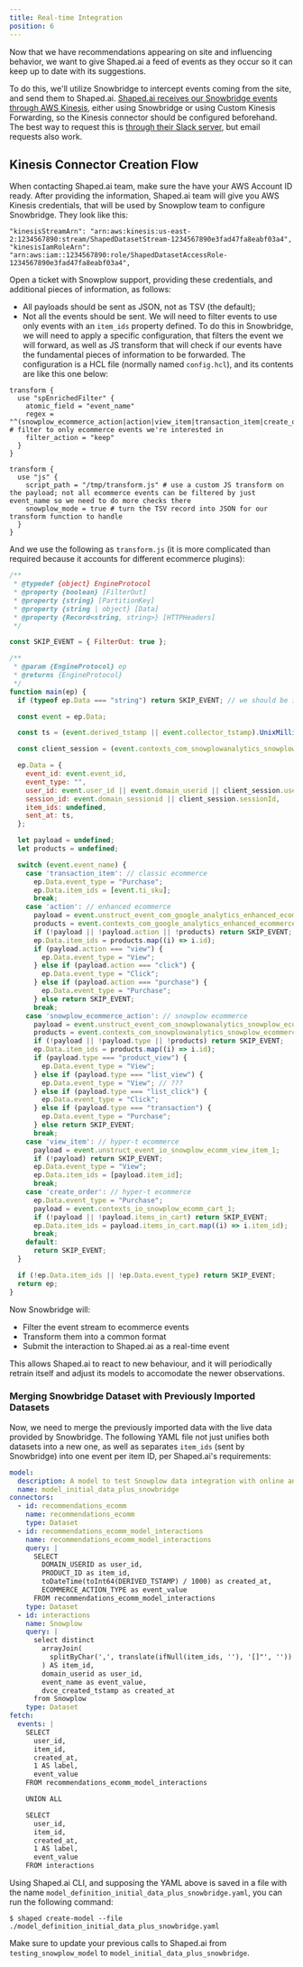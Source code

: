 ```yaml
---
title: Real-time Integration
position: 6
---
```


Now that we have recommendations appearing on site and influencing behavior, we want to give Shaped.ai a feed of events as they occur so it can keep up to date with its suggestions.

To do this, we'll utilize Snowbridge to intercept events coming from the site, and send them to Shaped.ai. [Shaped.ai receives our Snowbridge events through AWS Kinesis](https://docs.shaped.ai/docs/connectors/snowplow), either using Snowbridge or using Custom Kinesis Forwarding, so the Kinesis connector should be configured beforehand. The best way to request this is [through their Slack server](https://docs.shaped.ai/docs/support/contact/), but email requests also work.

## Kinesis Connector Creation Flow

When contacting Shaped.ai team, make sure the have your AWS Account ID ready. After providing the information, Shaped.ai team will give you AWS Kinesis credentials, that will be used by Snowplow team to configure Snowbridge. They look like this:

```
"kinesisStreamArn": "arn:aws:kinesis:us-east-2:1234567890:stream/ShapedDatasetStream-1234567890e3fad47fa8eabf03a4",
"kinesisIamRoleArn": "arn:aws:iam::1234567890:role/ShapedDatasetAccessRole-1234567890e3fad47fa8eabf03a4",
```

Open a ticket with Snowplow support, providing these credentials, and additional pieces of information, as follows:

- All payloads should be sent as JSON, not as TSV (the default);
- Not all the events should be sent. We will need to filter events to use only events with an `item_ids` property defined. To do this in Snowbridge, we will need to apply a specific configuration, that filters the event we will forward, as well as JS transform that will check if our events have the fundamental pieces of information to be forwarded. The configuration is a HCL file (normally named `config.hcl`), and its contents are like this one below:

```hcl
transform {
  use "spEnrichedFilter" {
    atomic_field = "event_name"
    regex = "^(snowplow_ecommerce_action|action|view_item|transaction_item|create_order)$" # filter to only ecommerce events we're interested in
    filter_action = "keep"
  }
}

transform {
  use "js" {
    script_path = "/tmp/transform.js" # use a custom JS transform on the payload; not all ecommerce events can be filtered by just event_name so we need to do more checks there
    snowplow_mode = true # turn the TSV record into JSON for our transform function to handle
  }
}
```

And we use the following as `transform.js` (it is more complicated than required because it accounts for different ecommerce plugins):
```javascript
/**
 * @typedef {object} EngineProtocol
 * @property {boolean} [FilterOut]
 * @property {string} [PartitionKey]
 * @property {string | object} [Data]
 * @property {Record<string, string>} [HTTPHeaders]
 */

const SKIP_EVENT = { FilterOut: true };

/**
 * @param {EngineProtocol} ep
 * @returns {EngineProtocol}
 */
function main(ep) {
  if (typeof ep.Data === "string") return SKIP_EVENT; // we should be in snowplow_mode

  const event = ep.Data;

  const ts = (event.derived_tstamp || event.collector_tstamp).UnixMilli();

  const client_session = (event.contexts_com_snowplowanalytics_snowplow_client_session_1 || [])[0] || {};

  ep.Data = {
    event_id: event.event_id,
    event_type: "",
    user_id: event.user_id || event.domain_userid || client_session.userId,
    session_id: event.domain_sessionid || client_session.sessionId,
    item_ids: undefined,
    sent_at: ts,
  };

  let payload = undefined;
  let products = undefined;

  switch (event.event_name) {
    case 'transaction_item': // classic ecommerce
      ep.Data.event_type = "Purchase";
      ep.Data.item_ids = [event.ti_sku];
      break;
    case 'action': // enhanced ecommerce
      payload = event.unstruct_event_com_google_analytics_enhanced_ecommerce_action_1;
      products = event.contexts_com_google_analytics_enhanced_ecommerce_product_1;
      if (!payload || !payload.action || !products) return SKIP_EVENT;
      ep.Data.item_ids = products.map((i) => i.id);
      if (payload.action === "view") {
        ep.Data.event_type = "View";
      } else if (payload.action === "click") {
        ep.Data.event_type = "Click";
      } else if (payload.action === "purchase") {
        ep.Data.event_type = "Purchase";
      } else return SKIP_EVENT;
      break;
    case 'snowplow_ecommerce_action': // snowplow ecommerce
      payload = event.unstruct_event_com_snowplowanalytics_snowplow_ecommerce_snowplow_ecommerce_action_1;
      products = event.contexts_com_snowplowanalytics_snowplow_ecommerce_product_1;
      if (!payload || !payload.type || !products) return SKIP_EVENT;
      ep.Data.item_ids = products.map((i) => i.id);
      if (payload.type === "product_view") {
        ep.Data.event_type = "View";
      } else if (payload.type === "list_view") {
        ep.Data.event_type = "View"; // ???
      } else if (payload.type === "list_click") {
        ep.Data.event_type = "Click";
      } else if (payload.type === "transaction") {
        ep.Data.event_type = "Purchase";
      } else return SKIP_EVENT;
      break;
    case 'view_item': // hyper-t ecommerce
      payload = event.unstruct_event_io_snowplow_ecomm_view_item_1;
      if (!payload) return SKIP_EVENT;
      ep.Data.event_type = "View";
      ep.Data.item_ids = [payload.item_id];
      break;
    case 'create_order': // hyper-t ecommerce
      ep.Data.event_type = "Purchase";
      payload = event.contexts_io_snowplow_ecomm_cart_1;
      if (!payload || !payload.items_in_cart) return SKIP_EVENT;
      ep.Data.item_ids = payload.items_in_cart.map((i) => i.item_id);
      break;
    default:
      return SKIP_EVENT;
  }

  if (!ep.Data.item_ids || !ep.Data.event_type) return SKIP_EVENT;
  return ep;
}
```

Now Snowbridge will:
- Filter the event stream to ecommerce events
- Transform them into a common format
- Submit the interaction to Shaped.ai as a real-time event

This allows Shaped.ai to react to new behaviour, and it will periodically retrain itself and adjust its models to accomodate the newer observations.

### Merging Snowbridge Dataset with Previously Imported Datasets

Now, we need to merge the previously imported data with the live data provided by Snowbridge. The following YAML file not just unifies both datasets into a new one, as well as separates `item_ids` (sent by Snowbridge) into one event per item ID, per Shaped.ai's requirements:

```yml
model:
  description: A model to test Snowplow data integration with online and offline data.
  name: model_initial_data_plus_snowbridge
connectors:
  - id: recommendations_ecomm
    name: recommendations_ecomm
    type: Dataset
  - id: recommendations_ecomm_model_interactions
    name: recommendations_ecomm_model_interactions
    query: |
      SELECT
        DOMAIN_USERID as user_id,
        PRODUCT_ID as item_id,
        toDateTime(toInt64(DERIVED_TSTAMP) / 1000) as created_at,
        ECOMMERCE_ACTION_TYPE as event_value
      FROM recommendations_ecomm_model_interactions
    type: Dataset
  - id: interactions
    name: Snowplow
    query: |
      select distinct
        arrayJoin(
          splitByChar(',', translate(ifNull(item_ids, ''), '[]"', ''))
        ) AS item_id,
        domain_userid as user_id,
        event_name as event_value,
        dvce_created_tstamp as created_at
      from Snowplow
    type: Dataset
fetch:
  events: |
    SELECT
      user_id,
      item_id,
      created_at,
      1 AS label,  
      event_value
    FROM recommendations_ecomm_model_interactions

    UNION ALL

    SELECT
      user_id,
      item_id,
      created_at,
      1 AS label,  
      event_value
    FROM interactions
```

Using Shaped.ai CLI, and supposing the YAML above is saved in a file with the name `model_definition_initial_data_plus_snowbridge.yaml`, you can run the following command:

```
$ shaped create-model --file ./model_definition_initial_data_plus_snowbridge.yaml
```

Make sure to update your previous calls to Shaped.ai from `testing_snowplow_model` to `model_initial_data_plus_snowbridge`.